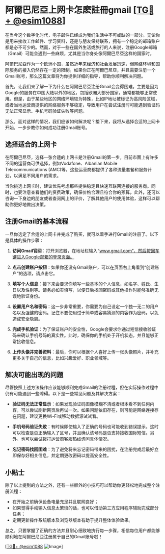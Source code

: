 # 阿爾巴尼亞上网卡怎麽註冊gmail [[TG💪+ @esim1088](https://t.me/s/esim1088)]

在当今这个数字化时代，电子邮件已经成为我们生活中不可或缺的一部分。无论你是用来接收工作邮件、学习资料，还是与朋友保持联系，拥有一个稳定的邮箱账户都是必不可少的。然而，对于一些在国外生活或旅行的人来说，注册Google邮箱（Gmail）可能会遇到一些麻烦，尤其是当你身处像阿爾巴尼亞这样的国家时。

阿爾巴尼亞作为一个欧洲小国，虽然近年来经济和社会发展迅速，但网络环境和国际服务的接入仍然存在一定的限制。如果你正在阿爾巴尼亞，并且需要注册一个Gmail账号，那么这篇文章将为你提供详细的指导，帮助你顺利解决问题。

首先，让我们来了解一下为什么在阿爾巴尼亞注册Gmail会变得困难。主要是因为Google的服务在中国大陆以外的地区，包括欧洲大部分国家，通常都能够正常使用。但是，由于某些地区的网络环境较为特殊，比如IP地址被标记为高风险区域，或者当地运营商提供的网络服务不够稳定，导致用户在尝试注册时可能遇到验证码无法正常显示、手机号码验证失败等问题。

那么，面对这样的情况，我们应该如何解决呢？接下来，我将从选择合适的上网卡开始，一步步教你如何成功注册Gmail账号。

## 选择适合的上网卡

在阿爾巴尼亞，选择一张合适的上网卡是注册Gmail的第一步。目前市面上有许多不同的运营商可供选择，例如Vodafone、Albanian Mobile Telecommunications (AMC)等。这些运营商都提供了各种流量套餐和服务计划，以满足不同用户的需求。

当你挑选上网卡时，建议优先考虑那些提供稳定且快速互联网连接的服务商。同时，也要注意查看他们的资费政策，确保价格合理且符合你的预算。此外，还可以咨询一下身边的朋友或者查阅网上的评价，了解其他用户的使用体验，这样可以帮助你更好地做出决策。

## 注册Gmail的基本流程

一旦你选定了合适的上网卡并完成了购买，就可以着手进行Gmail的注册了。以下是具体的操作步骤：

1. **访问Gmail官网**：打开浏览器，在地址栏输入“www.gmail.com”，然后按回车键进入Google邮箱的登录页面。
   
2. **点击创建账户按钮**：如果你还没有Gmail账户，可以在页面右上角看到“创建账户”的选项，请点击它。

3. **填写个人信息**：接下来会要求你填写一些基本的个人信息，如名字、姓氏、生日以及性别等。请务必如实填写，以便日后找回密码或其他操作时能够准确无误地验证身份。

4. **设置用户名和密码**：这一步非常重要，你需要为自己设定一个独一无二的用户名以及强健的密码。记住不要使用过于简单或容易猜测的内容作为密码，以免造成安全隐患。

5. **完成手机验证**：为了保证账户的安全性，Google会要求你通过短信接收验证码来确认手机号码的真实性。此时，确保你的手机处于开机状态，并且能够正常接收信息。

6. **上传头像并完善资料**：最后，你可以根据个人喜好上传一张头像照片，并补充更多关于自己的信息，比如兴趣爱好、职业领域等。

## 解决可能出现的问题

尽管按照上述方法操作应该能够顺利完成Gmail的注册过程，但在实际操作过程中仍有可能遇到一些障碍。以下是一些常见问题及其解决方案：

- **验证码无法正常显示**：如果发现验证码图像模糊不清或者根本看不到任何内容，可以尝试刷新网页后再试一次。如果问题依旧存在，则可能是网络连接存在问题，建议更换Wi-Fi或移动数据源试试看。

- **手机号码验证失败**：有时候即使输入了正确的号码也可能收到错误提示。这时可以检查是否正确输入了区号，并且确认该号码是否支持接收国际短信。另外，也可以尝试拨打运营商客服热线询问具体情况。

- **忘记密码找回困难**：为了避免将来忘记密码带来的困扰，在注册完成后最好立即保存好相关信息，并定期更改密码以提高安全性。

## 小贴士

除了以上提到的方法之外，还有一些额外的小技巧可以帮助你更轻松地完成整个注册流程：

- 在开始之前确保设备电量充足并且联网良好；
- 如果觉得手动输入信息太繁琐的话，也可以借助第三方应用程序辅助完成部分任务；
- 定期更新操作系统版本及浏览器版本有助于提升整体体验效果。

总之，只要掌握了正确的方法并且耐心细致地执行每一步骤，相信每位用户都能够顺利地在阿爾巴尼亞注册属于自己的Gmail账号啦！

[[TG💪+ @esim1088](https://t.me/s/esim1088) ![Image](https://i.postimg.cc/4NQfJmqS/Snipaste-2025-05-13-00-14-12.png)]